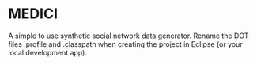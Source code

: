 # MEDICI
A simple to use synthetic social network data generator. Rename the DOT files .profile and .classpath when creating the project in Eclipse (or your local development app).
